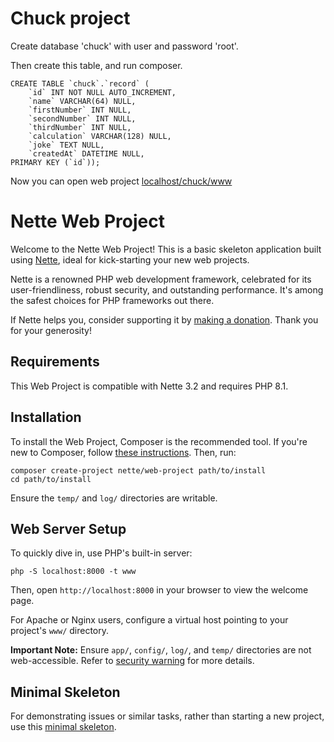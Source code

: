 Chuck project
=================

Create database 'chuck' with user and password 'root'.

Then create this table, and run composer.

    CREATE TABLE `chuck`.`record` (
        `id` INT NOT NULL AUTO_INCREMENT,
        `name` VARCHAR(64) NULL,
        `firstNumber` INT NULL,
        `secondNumber` INT NULL,
        `thirdNumber` INT NULL,
        `calculation` VARCHAR(128) NULL,
        `joke` TEXT NULL,
        `createdAt` DATETIME NULL,
    PRIMARY KEY (`id`));

Now you can open web project [localhost/chuck/www](http://localhost/chuck/www/)

Nette Web Project
=================

Welcome to the Nette Web Project! This is a basic skeleton application built using
[Nette](https://nette.org), ideal for kick-starting your new web projects.

Nette is a renowned PHP web development framework, celebrated for its user-friendliness,
robust security, and outstanding performance. It's among the safest choices
for PHP frameworks out there.

If Nette helps you, consider supporting it by [making a donation](https://nette.org/donate).
Thank you for your generosity!


Requirements
------------

This Web Project is compatible with Nette 3.2 and requires PHP 8.1.


Installation
------------

To install the Web Project, Composer is the recommended tool. If you're new to Composer,
follow [these instructions](https://doc.nette.org/composer). Then, run:

	composer create-project nette/web-project path/to/install
	cd path/to/install

Ensure the `temp/` and `log/` directories are writable.


Web Server Setup
----------------

To quickly dive in, use PHP's built-in server:

	php -S localhost:8000 -t www

Then, open `http://localhost:8000` in your browser to view the welcome page.

For Apache or Nginx users, configure a virtual host pointing to your project's `www/` directory.

**Important Note:** Ensure `app/`, `config/`, `log/`, and `temp/` directories are not web-accessible.
Refer to [security warning](https://nette.org/security-warning) for more details.


Minimal Skeleton
----------------

For demonstrating issues or similar tasks, rather than starting a new project, use
this [minimal skeleton](https://github.com/nette/web-project/tree/minimal).
